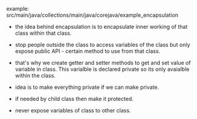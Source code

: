 
example: 
src/main/java/collections/main/java/corejava/example_encapsulation

- the idea behind encapsulation is to encapsulate inner working of that class within that class. 
- stop people outside the class to access variables of the class but only expose public API - certain method to use from that class. 
-  that's why we create getter and setter methods to get and set value of variable in class. This varialble is declared private so its only avaialble within the class. 

- idea is to make everything private if we can make private. 
- if needed by child class then make it protected. 
- never expose variables of class to other class. 


